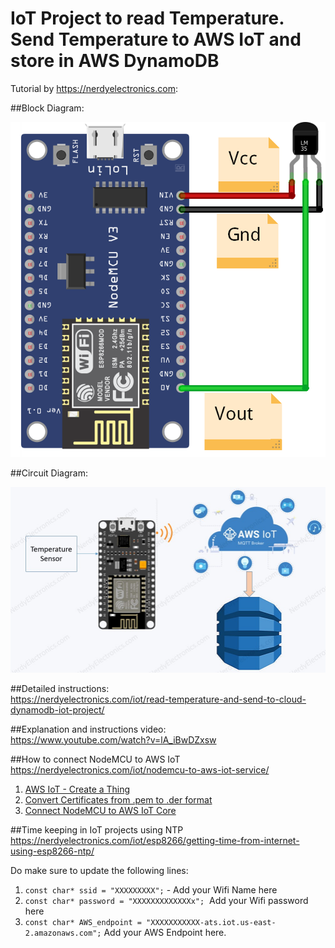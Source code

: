 ﻿# IoT Project to read Temperature. Send Temperature to AWS IoT and store in AWS DynamoDB

Tutorial by https://nerdyelectronics.com:

##Block Diagram:  

![alt text](https://github.com/bhageria/nerdyelectronics/blob/master/Send_Temperature%20_To_AWS_DynamoDB_through_AWS_IoT/images/AWS_IoT_Temperature_circuit.png)

##Circuit Diagram:  

![alt text](https://github.com/bhageria/nerdyelectronics/blob/master/Send_Temperature%20_To_AWS_DynamoDB_through_AWS_IoT/images/block%20diagram.jpg)

##Detailed instructions:  
   https://nerdyelectronics.com/iot/read-temperature-and-send-to-cloud-dynamodb-iot-project/

##Explanation and instructions video:  
   https://www.youtube.com/watch?v=lA_iBwDZxsw

##How to connect NodeMCU to AWS IoT  
   https://nerdyelectronics.com/iot/nodemcu-to-aws-iot-service/
   
1)  [AWS IoT - Create a Thing](https://nerdyelectronics.com/iot/how-to-create-a-thing-in-aws-iot/)
2)  [Convert Certificates from .pem to .der format](https://nerdyelectronics.com/iot/how-to-convert-certificates-from-pem-to-der-format/)
3)  [Connect NodeMCU to AWS IoT Core](https://nerdyelectronics.com/iot/how-to-connect-nodemcu-to-aws-iot-core/)

##Time keeping in IoT projects using NTP  
   https://nerdyelectronics.com/iot/esp8266/getting-time-from-internet-using-esp8266-ntp/

Do make sure to update the following lines:

1. `const char* ssid = "XXXXXXXXX";` - Add your Wifi Name here
2. `const char* password = "XXXXXXXXXXXXXx";`  Add your Wifi password here
3. `const char* AWS_endpoint = "XXXXXXXXXXX-ats.iot.us-east-2.amazonaws.com";` Add your AWS Endpoint here.
